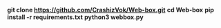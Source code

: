 **git clone https://github.com/CrashizVok/Web-box.git**
**cd Web-box**
**pip install -r requirements.txt**
**python3 webbox.py**
